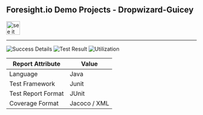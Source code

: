 
## Foresight.io Demo Projects - Dropwizard-Guicey


<a href="https://foresight.thundra.live/repositories/github/runforesight-demo/dropwizard-guicey/workflow-runs">
  <img src="https://4750167.fs1.hubspotusercontent-na1.net/hubfs/4750167/foresight-live-badge-72.png" height="36" alt="see it on foresight" />
</a>

---

![Success Details](http://foresight.service.thundra.us/public/api/v1/badge/success?repoId=db27cd8c-72e1-4489-9efe-a59d7347a575)
![Test Result](http://foresight.service.thundra.us/public/api/v1/badge/test?repoId=db27cd8c-72e1-4489-9efe-a59d7347a575)
![Utilization](http://foresight.service.thundra.us/public/api/v1/badge/utilization?repoId=db27cd8c-72e1-4489-9efe-a59d7347a575)


| Report Attribute  | Value   | 
|---|---|
| Language  | Java |
| Test Framework  | Junit |
| Test Report Format | JUnit |
| Coverage Format | Jacoco / XML  |
